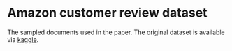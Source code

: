 # Amazon customer review dataset

The sampled documents used in the paper. The original dataset is available via [kaggle](https://www.kaggle.com/datasets/kashnitsky/hierarchical-text-classification).
